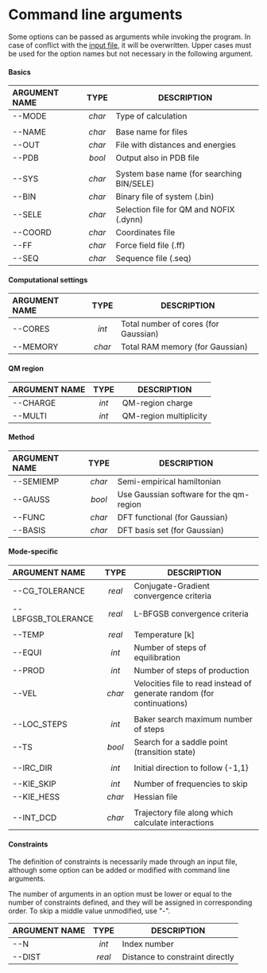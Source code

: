 # Command line arguments
Some options can be passed as arguments while invoking the program.
In case of conflict with the [input file](./options_file.md), it will be overwritten.
Upper cases must be used for the option names but not necessary in
the following argument.

#### Basics
|   ARGUMENT NAME  | TYPE   | DESCRIPTION |
| :--------------- | :--:   | ----------- |
| --MODE           | *char* | Type of calculation |
| | |
| --NAME           | *char* | Base name for files |
| --OUT            | *char* | File with distances and energies |
| --PDB            | *bool* | Output also in PDB file |
| | |
| --SYS            | *char* | System base name (for searching BIN/SELE) |
| --BIN            | *char* | Binary file of system (.bin) |
| --SELE           | *char* | Selection file for QM and NOFIX (.dynn) |
| --COORD          | *char* | Coordinates file |
| --FF             | *char* | Force field file (.ff) |
| --SEQ            | *char* | Sequence file (.seq) |

#### Computational settings
|   ARGUMENT NAME  | TYPE   | DESCRIPTION |
| :--------------- | :--:   | ----------- |
| --CORES          | *int*  | Total number of cores (for Gaussian) |
| --MEMORY         | *char* | Total RAM memory (for Gaussian) |

#### QM region
|   ARGUMENT NAME  | TYPE   | DESCRIPTION |
| :--------------- | :--:   | ----------- |
| --CHARGE         | *int*  | QM-region charge |
| --MULTI          | *int*  | QM-region multiplicity |

#### Method
|   ARGUMENT NAME  | TYPE   | DESCRIPTION |
| :--------------- | :--:   | ----------- |
| --SEMIEMP        | *char* | Semi-empirical hamiltonian |
| --GAUSS          | *bool* | Use Gaussian software for the qm-region |
| --FUNC           | *char* | DFT functional (for Gaussian) |
| --BASIS          | *char* | DFT basis set (for Gaussian) |

#### Mode-specific
|   ARGUMENT NAME    | TYPE   | DESCRIPTION |
| :--------------    | :--:   | ----------- |
| --CG_TOLERANCE     | *real* | Conjugate-Gradient convergence criteria |
| --LBFGSB_TOLERANCE | *real* | L-BFGSB convergence criteria |
| | |
| --TEMP             | *real* | Temperature [k] |
| --EQUI             | *int*  | Number of steps of equilibration |
| --PROD             | *int*  | Number of steps of production |
| --VEL              | *char* | Velocities file to read instead of generate random (for continuations) |
| | |
| --LOC_STEPS        | *int*  | Baker search maximum number of steps |
| --TS               | *bool* | Search for a saddle point (transition state) |
| | |
| --IRC_DIR          | *int*  | Initial direction to follow {-1,1} |
| | |
| --KIE_SKIP         | *int*  | Number of frequencies to skip |
| --KIE_HESS         | *char* | Hessian file |
| | |
| --INT_DCD          | *char* | Trajectory file along which calculate interactions |

#### Constraints
The definition of constraints is necessarily made through an input file, although
some option can be added or modified with command line arguments.

The number of arguments in an option must be lower or equal to the number of constraints defined,
and they will be assigned in corresponding order. To skip a middle value unmodified, use "-".

|   ARGUMENT NAME  | TYPE   | DESCRIPTION |
| :--------------- | :--:   | ----------- |
| --N              | *int*  | Index number |
| --DIST           | *real* | Distance to constraint directly |
